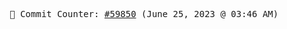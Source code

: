 <p align="center">
    <samp>
        📮 Commit Counter: <a href="https://github.com/Javascript-void0/Javascript-void0/commits/main">#59850</a> (June 25, 2023 @ 03:46 AM)
    </samp>
</p>